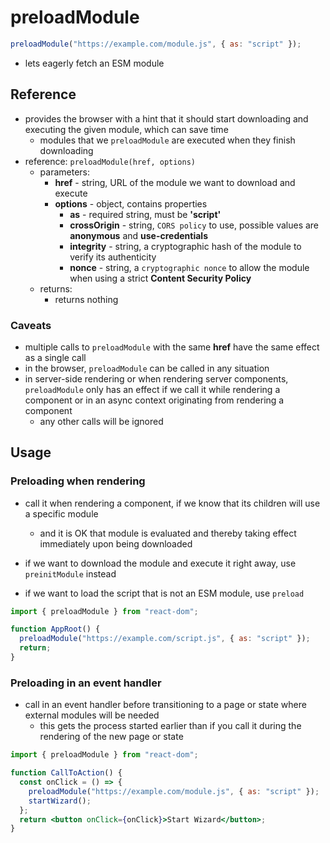 # preloadModule

```jsx
preloadModule("https://example.com/module.js", { as: "script" });
```

- lets eagerly fetch an ESM module

## Reference

- provides the browser with a hint that it should start downloading and executing the given module, which can save time
  - modules that we `preloadModule` are executed when they finish downloading
- reference: `preloadModule(href, options)`
  - parameters:
    - **href** - string, URL of the module we want to download and execute
    - **options** - object, contains properties
      - **as** - required string, must be **'script'**
      - **crossOrigin** - string, `CORS policy` to use, possible values are **anonymous** and **use-credentials**
      - **integrity** - string, a cryptographic hash of the module to verify its authenticity
      - **nonce** - string, a `cryptographic nonce` to allow the module when using a strict **Content Security Policy**
  - returns:
    - returns nothing

### Caveats

- multiple calls to `preloadModule` with the same **href** have the same effect as a single call
- in the browser, `preloadModule` can be called in any situation
- in server-side rendering or when rendering server components, `preloadModule` only has an effect if we call it while rendering a component or in an async context originating from rendering a component
  - any other calls will be ignored

## Usage

### Preloading when rendering

- call it when rendering a component, if we know that its children will use a specific module

  - and it is OK that module is evaluated and thereby taking effect immediately upon being downloaded

- if we want to download the module and execute it right away, use `preinitModule` instead
- if we want to load the script that is not an ESM module, use `preload`

```jsx
import { preloadModule } from "react-dom";

function AppRoot() {
  preloadModule("https://example.com/script.js", { as: "script" });
  return;
}
```

### Preloading in an event handler

- call in an event handler before transitioning to a page or state where external modules will be needed
  - this gets the process started earlier than if you call it during the rendering of the new page or state

```jsx
import { preloadModule } from "react-dom";

function CallToAction() {
  const onClick = () => {
    preloadModule("https://example.com/module.js", { as: "script" });
    startWizard();
  };
  return <button onClick={onClick}>Start Wizard</button>;
}
```
